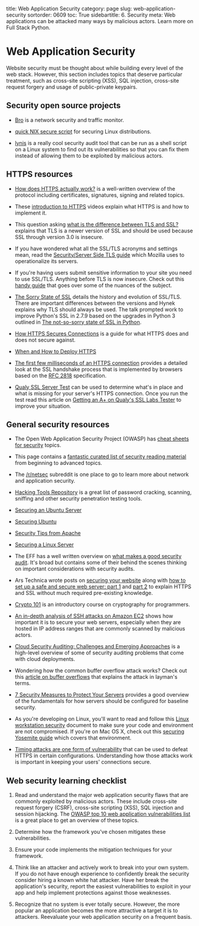 title: Web Application Security
category: page
slug: web-application-security
sortorder: 0609
toc: True
sidebartitle: 6. Security
meta: Web applications can be attacked many ways by malicious actors. Learn more on Full Stack Python.


# Web Application Security
Website security must be thought about while building every level of the web 
stack. However, this section includes topics that deserve particular
treatment, such as cross-site scripting (XSS), SQL injection, cross-site 
request forgery and usage of public-private keypairs.


## Security open source projects
* [Bro](http://www.bro.org/) is a network security and traffic monitor.

* [quick NIX secure script](https://github.com/marshyski/quick-secure) for
securing Linux distributions.

* [lynis](https://github.com/CISOfy/lynis) is a really cool security audit
  tool that can be run as a shell script on a Linux system to find out
  its vulnerabilities so that you can fix them instead of allowing them
  to be exploited by malicious actors.

## HTTPS resources
* [How does HTTPS actually work?](http://robertheaton.com/2014/03/27/how-does-https-actually-work/)
  is a well-written overview of the protocol including certificates, 
  signatures, signing and related topics.

* These 
  [introduction to HTTPS](https://18f.gsa.gov/2015/07/16/introduction-to-https-webinar/)
  videos explain what HTTPS is and how to implement it.

* This question asking [what is the difference between TLS and SSL?](http://security.stackexchange.com/questions/5126/whats-the-difference-between-ssl-tls-and-https)
  explains that TLS is a newer version of SSL and should be used because
  SSL through version 3.0 is insecure.

* If you have wondered what all the SSL/TLS acronyms and settings mean,
  read the 
  [Security/Server Side TLS guide](https://wiki.mozilla.org/Security/Server_Side_TLS)
  which Mozilla uses to operationalize its servers.

* If you're having users submit sensitive information to your site you need
  to use SSL/TLS. Anything before TLS is now insecure. Check out this
  [handy guide](http://wingolog.org/archives/2014/10/17/ffs-ssl) that goes
  over some of the nuances of the subject.

* [The Sorry State of SSL](https://hynek.me/talks/tls/) details the 
  history and evolution of SSL/TLS. There are important differences between
  the versions and Hynek explains why TLS should always be used. The
  talk prompted work to improve Python's SSL in 2.7.9 based on the upgrades
  in Python 3 outlined in 
  [The not-so-sorry state of SSL in Python](https://developer.rackspace.com/blog/the-not-so-sorry-state-of-ssl-in-python/).

* [How HTTPS Secures Connections](http://blog.hartleybrody.com/https-certificates/)
  is a guide for what HTTPS does and does not secure against.

* [When and How to Deploy HTTPS](http://erik.io/blog/2013/06/08/a-basic-guide-to-when-and-how-to-deploy-https/)

* [The first few milliseconds of an HTTPS connection](http://www.moserware.com/2009/06/first-few-milliseconds-of-https.html)
  provides a detailed look at the SSL handshake process that is implemented
  by browsers based on the [RFC 2818](http://tools.ietf.org/html/rfc2818)
  specification.

* [Qualy SSL Server Test](https://www.ssllabs.com/ssltest/) can be used to
  determine what's in place and what is missing for your server's HTTPS 
  connection. Once you run the test read this article on 
  [Getting an A+ on Qualy's SSL Labs Tester](https://sethvargo.com/getting-an-a-plus-on-qualys-ssl-labs-tester/)
  to improve your situation.
  

## General security resources
* The Open Web Application Security Project (OWASP) has 
  [cheat sheets for security](https://www.owasp.org/index.php/Cheat_Sheets) 
  topics.

* This page contains a
  [fantastic curated list of security reading material](http://dfir.org/?q=node/8/)
  from beginning to advanced topics.

* The [/r/netsec](http://www.reddit.com/r/netsec/) subreddit is one place to
  go to learn more about network and application security.

* [Hacking Tools Repository](http://gexos.github.io/Hacking-Tools-Repository/)
  is a great list of password cracking, scanning, sniffing and other security
  penetration testing tools.

* [Securing an Ubuntu Server](http://www.andrewault.net/2010/05/17/securing-an-ubuntu-server/)

* [Securing Ubuntu](http://joshrendek.com/2013/01/securing-ubuntu/)

* [Security Tips from Apache](http://httpd.apache.org/docs/current/misc/security_tips.html)

* [Securing a Linux Server](http://spenserj.com/blog/2013/07/15/securing-a-linux-server/)

* The EFF has a well written overview on 
  [what makes a good security audit](https://www.eff.org/deeplinks/2014/11/what-makes-good-security-audit). It's broad but contains some of their behind the
  scenes thinking on important considerations with security audits.

* Ars Technica wrote posts on 
  [securing your website](http://arstechnica.com/security/2013/02/securing-your-website-a-tough-job-but-someones-got-to-do-it/)
  along with [how to set up a safe and secure web server: part 1](http://arstechnica.com/gadgets/2012/11/how-to-set-up-a-safe-and-secure-web-server/)
  and [part 2](http://arstechnica.com/information-technology/2012/11/securing-your-web-server-with-ssltls/)
  to explain HTTPS and SSL without much required pre-existing knowledge.

* [Crypto 101](https://www.crypto101.io/) is an introductory course on
  cryptography for programmers.

* [An in-depth analysis of SSH attacks on Amazon EC2](http://getprismatic.com/story/1409447605839)
  shows how important it is to secure your web servers, especially when they are
  hosted in IP address ranges that are commonly scanned by malicious actors.

* [Cloud Security Auditing: Challenges and Emerging Approaches](http://www.infoq.com/articles/cloud-security-auditing-challenges-and-emerging-approaches)
  is a high-level overview of some of security auditing problems that come
  with cloud deployments.

* Wondering how the common buffer overflow attack works? Check out this
  [article on buffer overflows](http://arstechnica.com/security/2015/08/how-security-flaws-work-the-buffer-overflow/)
  that explains the attack in layman's terms.

* [7 Security Measures to Protect Your Servers](https://www.digitalocean.com/community/tutorials/7-security-measures-to-protect-your-servers)
  provides a good overview of the fundamentals for how servers should be
  configured for baseline security.

* As you're developing on Linux, you'll want to read and follow this
  [Linux workstation security](https://github.com/lfit/itpol/blob/master/linux-workstation-security.md)
  document to make sure your code and environment are not compromised.
  If you're on Mac OS X, check out this 
  [securing Yosemite guide](https://github.com/drduh/OS-X-Yosemite-Security-and-Privacy-Guide)
  which covers that environment.

* [Timing attacks are one form of vulnerability](http://arstechnica.com/security/2015/10/new-attacks-on-network-time-protocol-can-defeat-https-and-create-chaos/) 
  that can be used to defeat HTTPS in certain configurations. Understanding
  how those attacks work is important in keeping your users' connections
  secure.


## Web security learning checklist
1. Read and understand the major web application security flaws that are
   commonly exploited by malicious actors. These include cross-site request 
   forgery (CSRF), cross-site scripting (XSS), SQL injection and session 
   hijacking. The 
   [OWASP top 10 web application vulnerabilities list](https://www.owasp.org/index.php/Top_10_2013-Top_10) 
   is a great place to get an overview of these topics.

1. Determine how the framework you've chosen mitigates these vulnerabilities.

1. Ensure your code implements the mitigation techniques for your framework. 

1. Think like an attacker and actively work to break into your own system. 
   If you do not have enough experience to confidently break the security 
   consider hiring a known white hat attacker. Have her break the 
   application's security, report the easiest vulnerabilities to exploit in 
   your app and help implement protections against those weaknesses.

1. Recognize that no system is ever totally secure. However, the more popular
   an application becomes the more attractive a target it is to attackers.
   Reevaluate your web application security on a frequent basis.

